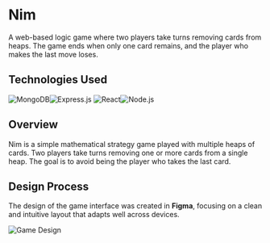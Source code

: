 # Nim

A web-based logic game where two players take turns removing cards from heaps. The game ends when only one card remains, and the player who makes the last move loses.

## Technologies Used

![MongoDB](https://img.shields.io/badge/MongoDB-%2347A248.svg?&style=for-the-badge&logo=mongodb&logoColor=white)![Express.js](https://img.shields.io/badge/Express.js-%23404d59.svg?&style=for-the-badge&logo=express&logoColor=white) ![React](https://img.shields.io/badge/React-%2320232a.svg?&style=for-the-badge&logo=react&logoColor=61DAFB)![Node.js](https://img.shields.io/badge/Node.js-%2361DAFB.svg?&style=for-the-badge&logo=node.js&logoColor=white)  


## Overview

Nim is a simple mathematical strategy game played with multiple heaps of cards. Two players take turns removing one or more cards from a single heap. The goal is to avoid being the player who takes the last card.

## Design Process

The design of the game interface was created in **Figma**, focusing on a clean and intuitive layout that adapts well across devices.

![Game Design](https://github.com/user-attachments/assets/a9699cc0-2762-42f0-8eff-5a24169012d8)



